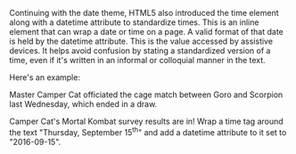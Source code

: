 Continuing with the date theme, HTML5 also introduced the time element along with a datetime attribute to standardize times. This is an inline element that can wrap a date or time on a page. A valid format of that date is held by the datetime attribute. This is the value accessed by assistive devices. It helps avoid confusion by stating a standardized version of a time, even if it's written in an informal or colloquial manner in the text.

Here's an example:

<p>Master Camper Cat officiated the cage match between Goro and Scorpion <time datetime="2013-02-13">last Wednesday</time>, which ended in a draw.</p>


Camper Cat's Mortal Kombat survey results are in! Wrap a time tag around the text "Thursday, September 15<sup>th</sup>" and add a datetime attribute to it set to "2016-09-15".
